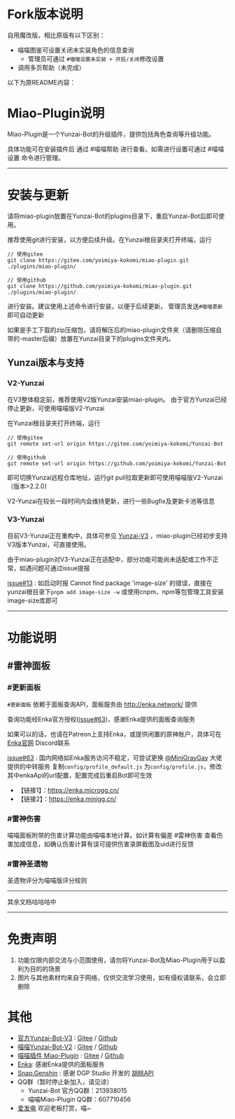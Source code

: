 # Fork版本说明

自用魔改版，相比原版有以下区别：

* 喵喵图鉴可设置关闭未实装角色的信息查询
    * 管理员可通过 `#喵喵设置未实装 + 开启/关闭`修改设置
* 调用多页帮助（未完成）

以下为原README内容：

# Miao-Plugin说明

Miao-Plugin是一个Yunzai-Bot的升级插件，提供包括角色查询等升级功能。

具体功能可在安装插件后 通过 #喵喵帮助 进行查看。如需进行设置可通过 #喵喵设置 命令进行管理。

---

# 安装与更新

请将miao-plugin放置在Yunzai-Bot的plugins目录下，重启Yunzai-Bot后即可使用。

推荐使用git进行安装，以方便后续升级。在Yunzai根目录夹打开终端，运行

```
// 使用gitee
git clone https://gitee.com/yoimiya-kokomi/miao-plugin.git ./plugins/miao-plugin/

// 使用github
git clone https://github.com/yoimiya-kokomi/miao-plugin.git ./plugins/miao-plugin/
```

进行安装。建议使用上述命令进行安装，以便于后续更新。 管理员发送`#喵喵更新`即可自动更新

如果是手工下载的zip压缩包，请将解压后的miao-plugin文件夹（请删除压缩自带的-master后缀）放置在Yunzai目录下的plugins文件夹内。

## Yunzai版本与支持

### V2-Yunzai

在V3整体稳定前，推荐使用V2版Yunzai安装miao-plugin。 由于官方Yunzai已经停止更新，可使用喵喵版V2-Yunzai

在Yunzai根目录夹打开终端，运行

```
// 使用gitee
git remote set-url origin https://gitee.com/yoimiya-kokomi/Yunzai-Bot

// 使用github
git remote set-url origin https://github.com/yoimiya-kokomi/Yunzai-Bot
```

即可切换Yunzai远程仓库地址，运行git pull拉取更新即可使用喵喵版V2-Yunzai（版本>2.2.0)

V2-Yunzai在较长一段时间内会维持更新，进行一些Bugfix及更新卡池等信息

### V3-Yunzai

目前V3-Yunzai正在重构中，具体可参见 [Yunzai-V3](https://github.com/Le-niao/Yunzai-Bot) ，miao-plugin已经初步支持V3版本Yunzai，可直接使用。

由于miao-plugin对V3-Yunzai正在适配中，部分功能可能尚未适配或工作不正常，如遇问题可通过issue提报

[issue#13](https://github.com/yoimiya-kokomi/miao-plugin/issues/74) : 如启动时报 Cannot find package 'image-size'
的错误，直接在yunzai根目录下`pnpm add image-size -w` 或使用cnpm、npm等包管理工具安装image-size库即可

---

# 功能说明

## #雷神面板

### #更新面板

`#更新面板` 依赖于面板查询API，面板服务由 http://enka.network/ 提供

查询功能经Enka官方授权([issue#63](https://github.com/yoimiya-kokomi/miao-plugin/issues/63#issuecomment-1199348789))，感谢Enka提供的面板查询服务

如果可以的话，也请在Patreon上支持Enka，或提供闲置的原神账户，具体可在[Enka官网](http://enka.network/) Discord联系

[issue#63](https://github.com/yoimiya-kokomi/miao-plugin/issues/63#issuecomment-1199734496) :
国内网络如Enka服务访问不稳定，可尝试更换 [@MiniGrayGay](https://github.com/MiniGrayGay) 大佬提供的中转服务 复制`config/profile_default.js`
为`config/profile.js`，修改其中enkaApi的url配置，配置完成后重启Bot即可生效

* 【链接1】：https://enka.microgg.cn/
* 【链接2】：https://enka.minigg.cn/

### #雷神伤害

喵喵面板附带的伤害计算功能由喵喵本地计算。如计算有偏差 #雷神伤害 查看伤害加成信息，如确认伤害计算有误可提供伤害录屏截图及uid进行反馈

### #雷神圣遗物

圣遗物评分为喵喵版评分规则

---

其余文档咕咕咕中

---

# 免责声明

1. 功能仅限内部交流与小范围使用，请勿将Yunzai-Bot及Miao-Plugin用于以盈利为目的的场景
3. 图片与其他素材均来自于网络，仅供交流学习使用，如有侵权请联系，会立即删除

# 其他

* [官方Yunzai-Bot-V3](https://github.com/Le-niao/Yunzai-Bot) : [Gitee](https://gitee.com/Le-niao/Yunzai-Bot)
  / [Github](https://github.com/Le-niao/Yunzai-Bot)
* [喵喵Yunzai-Bot-V2](https://github.com/Le-niao/Yunzai-Bot) : [Gitee](https://gitee.com/yoimiya-kokomi/Yunzai-Bot)
  / [Github](https://github.com/yoimiya-kokomi/Yunzai-Bot)
* [喵喵插件 Miao-Plugin](https://github.com/yoimiya-kokomi/miao-plugin) : [Gitee](https://gitee.com/yoimiya-kokomi/miao-plugin)
  / [Github](https://github.com/yoimiya-kokomi/miao-plugin)
* [Enka](https://enka.network/): 感谢Enka提供的面板服务
* [Snap.Genshin](https://www.snapgenshin.com/home/) : 感谢 DGP Studio
  开发的 [胡桃API](https://github.com/DGP-Studio/Snap.HutaoAPI)
* QQ群（暂时停止新加入，请见谅）
    * Yunzai-Bot 官方QQ群：213938015
    * 喵喵Miao-Plugin QQ群：607710456
* [爱发电](https://afdian.net/@kokomi) 欢迎老板打赏，喵~

